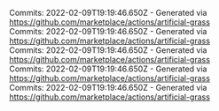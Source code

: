Commits: 2022-02-09T19:19:46.650Z - Generated via https://github.com/marketplace/actions/artificial-grass
<br>
Commits: 2022-02-09T19:19:46.650Z - Generated via https://github.com/marketplace/actions/artificial-grass
<br>
Commits: 2022-02-09T19:19:46.650Z - Generated via https://github.com/marketplace/actions/artificial-grass
<br>
Commits: 2022-02-09T19:19:46.650Z - Generated via https://github.com/marketplace/actions/artificial-grass
<br>
Commits: 2022-02-09T19:19:46.650Z - Generated via https://github.com/marketplace/actions/artificial-grass
<br>

